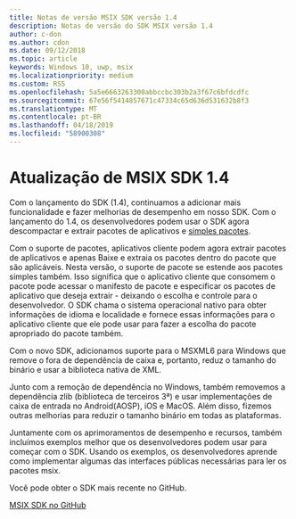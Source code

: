 ```yaml
---
title: Notas de versão MSIX SDK versão 1.4
description: Notas de versão do SDK MSIX versão 1.4
author: c-don
ms.author: cdon
ms.date: 09/12/2018
ms.topic: article
keywords: Windows 10, uwp, msix
ms.localizationpriority: medium
ms.custom: RS5
ms.openlocfilehash: 5a5e6663263300abbccbc303b2a3f67c6bfdcdfc
ms.sourcegitcommit: 67e56f5414857671c47334c65d636d531632b8f3
ms.translationtype: MT
ms.contentlocale: pt-BR
ms.lasthandoff: 04/18/2019
ms.locfileid: "58900308"
---
```

# <a name="msix-sdk-14-update"></a>Atualização de MSIX SDK 1.4

Com o lançamento do SDK (1.4), continuamos a adicionar mais funcionalidade e fazer melhorias de desempenho em nosso SDK.  Com o lançamento do 1.4, os desenvolvedores podem usar o SDK agora descompactar e extrair pacotes de aplicativos e [simples pacotes](https://docs.microsoft.com/en-us/windows/uwp/packaging/flat-bundles?context=/windows/msix/render). 

Com o suporte de pacotes, aplicativos cliente podem agora extrair pacotes de aplicativos e apenas Baixe e extraia os pacotes dentro do pacote que são aplicáveis. Nesta versão, o suporte de pacote se estende aos pacotes simples também. Isso significa que o aplicativo cliente que consomem o pacote pode acessar o manifesto de pacote e especificar os pacotes de aplicativo que deseja extrair - deixando o escolha e controle para o desenvolvedor. O SDK chama o sistema operacional nativo para obter informações de idioma e localidade e fornece essas informações para o aplicativo cliente que ele pode usar para fazer a escolha do pacote apropriado do pacote também.

Com o novo SDK, adicionamos suporte para o MSXML6 para Windows que remove o fora de dependência de caixa e, portanto, reduz o tamanho do binário e usar a biblioteca nativa de XML. 

Junto com a remoção de dependência no Windows, também removemos a dependência zlib (biblioteca de terceiros 3ª) e usar implementações de caixa de entrada no Android(AOSP), iOS e MacOS.  Além disso, fizemos outras melhorias para reduzir o tamanho binário em todas as plataformas. 

Juntamente com os aprimoramentos de desempenho e recursos, também incluímos exemplos melhor que os desenvolvedores podem usar para começar com o SDK. Usando os exemplos, os desenvolvedores aprende como implementar algumas das interfaces públicas necessárias para ler os pacotes msix. 

Você pode obter o SDK mais recente no GitHub. 

<div class="nextstepaction"><p><a class="x-hidden-focus" href="https://github.com/Microsoft/msix-packaging/tree/release_v1.4" data-linktype="external">MSIX SDK no GitHub</a></p></div>

